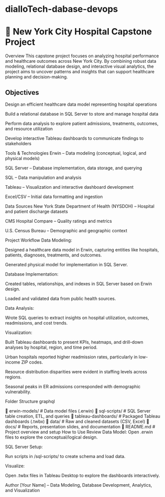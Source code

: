 # dialloTech-dabase-devops

 # 🏥 New York City Hospital Capstone Project
Overview
This capstone project focuses on analyzing hospital performance and healthcare outcomes across New York City. By combining robust data modeling, relational database design, and interactive visual analytics, the project aims to uncover patterns and insights that can support healthcare planning and decision-making.

## Objectives
Design an efficient healthcare data model representing hospital operations

Build a relational database in SQL Server to store and manage hospital data

Perform data analysis to explore patient admissions, treatments, outcomes, and resource utilization

Develop interactive Tableau dashboards to communicate findings to stakeholders

Tools & Technologies
Erwin – Data modeling (conceptual, logical, and physical models)

SQL Server – Database implementation, data storage, and querying

SQL – Data manipulation and analysis

Tableau – Visualization and interactive dashboard development

Excel/CSV – Initial data formatting and ingestion

Data Sources
New York State Department of Health (NYSDOH) – Hospital and patient discharge datasets

CMS Hospital Compare – Quality ratings and metrics

U.S. Census Bureau – Demographic and geographic context

Project Workflow
Data Modeling:

Designed a healthcare data model in Erwin, capturing entities like hospitals, patients, diagnoses, treatments, and outcomes.

Generated physical model for implementation in SQL Server.

Database Implementation:

Created tables, relationships, and indexes in SQL Server based on Erwin design.

Loaded and validated data from public health sources.

Data Analysis:

Wrote SQL queries to extract insights on hospital utilization, outcomes, readmissions, and cost trends.

Visualization:

Built Tableau dashboards to present KPIs, heatmaps, and drill-down analyses by hospital, region, and time period.

Urban hospitals reported higher readmission rates, particularly in low-income ZIP codes.

Resource distribution disparities were evident in staffing levels across regions.

Seasonal peaks in ER admissions corresponded with demographic vulnerability.

Folder Structure
graphql

📁 erwin-models/       # Data model files (.erwin)
📁 sql-scripts/        # SQL Server table creation, ETL, and queries
📁 tableau-dashboards/ # Packaged Tableau dashboards (.twbx)
📁 data/               # Raw and cleaned datasets (CSV, Excel)
📁 docs/               # Reports, presentation slides, and documentation
📄 README.md           # Project overview and setup
How to Use
Review Data Model: Open .erwin files to explore the conceptual/logical design.

SQL Server Setup:

Run scripts in /sql-scripts/ to create schema and load data.

Visualize:

Open .twbx files in Tableau Desktop to explore the dashboards interactively.

Author
[Your Name] – Data Modeling, Database Development, Analytics, and Visualization
